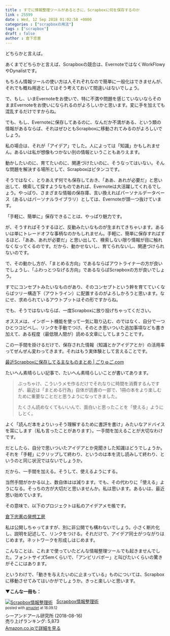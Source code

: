 ```yaml
---
title : すでに情報整理ツールがあるときに、Scrapboxに何を保存するのか
link : 25599
date : Wed, 12 Sep 2018 01:02:58 +0000
categories : ["scrapboxの用法"]
tags : ["scrapbox"]
draft : false
author : 倉下忠憲
---
```


どちらかと言えば。

あくまでどちらかと言えば、Scrapboxの競合は、EvernoteではなくWorkFlowyやDynalistです。

もちろん情報ツールの使い方は人それぞれなので簡単に一般化はできませんが、それでも概ね用途としてはそう考えておいて間違いはないでしょう。

で、もし、いまEvernoteをお使いで、特に不満や問題を感じていないならそのままEvernoteをお使いになられるのがよろしいかと思います。変に手を加えても混乱するだけですからね。

でも、もし、Evernoteに保存してあるのに、なんだか不満がある、という類の情報があるならば、それはぜひともScrapboxに移動されてみるのがよろしいでしょう。

私の場合は、それが「アイデア」でした。人によっては「知識」かもしれません。あるいは私が想像もつかない別の情報ということもありえます。

動かしたいのに、育てたいのに、関連づけたいのに、そうなってはいない。そんな問題を解決する場所として、Scrapboxはピタンコです。

そうではなく、とりあえず何でも保存しておき、「ああ、あれが必要だ」と思い出して、検索して探すようなものであれば、Evernoteは大活躍してくれるでしょう。やっぱり、さまざまな情報の保存庫、言い換えればパーソナルデータベース（あるいはパーソナルライブラリ）としては、Evernoteが頭一つ抜けています。

「手軽に、簡単に」保存できることは、やっぱり魅力です。

が、そうすればそうするほど、反動みたいなものが生まれてきちゃいます。あるいは単にトレードオフな事柄なのかもしれません。手軽に、簡単に保存すればするほど、「ああ、あれが必要だ」と思い出して、検索しない限り情報が目に触れなくなってくるのです。だから、動かせないし、育てられないし、関連づけられないのです。

で、その動かし方が、「まとめる方向」であるならばアウトライナーの方が良いでしょうし、「ふわっとつなげる方向」であるならばScrapboxの方が良いでしょう。

すでにコンセプトみたいなものがあり、そのコンセプトという幹を育てていくならばツリー構造下（アウトライン）に配置するのがよろしかろうと思います。なにせ、求められているアウトプットはその形ですからね。

でも、そうではないならば、一度Scrapboxに放り投げちゃってください。

オススメは、インポート機能を使って一気に取り込む、のではなく、自分で一つひとつコピペし、リンクを手動でつけ、そのとき思いついた追加事項なども書き加えて、ある程度（最低限人間が）読める文章にしてしまうことです。

この一手間を掛けるだけで、保存された情報（知識とかアイデアとか）の活用率ってぜんぜん変わってきます。それはもう実体験として言えることです。

<a href="http://goryugo.com/20180911/scrapbox-3/">最近Scrapboxに保存してる主なものまとめ | ごりゅご.com</a>

たいへん素晴らしい記事で、たいへん素晴らしいことが書いてあります。

<blockquote>
ぶっちゃけ、こういうメモ作るだけでそれなりに時間を消費するんですが、最近は「まとめる行為」自体が読書の一部で、1冊の本をより楽しむために重要なことだと思うようになってきました。


たくさん読めなくてもいいんで、面白いと思ったことを「使える」ようにしとく。
</blockquote>

よく「読んだ本をよりいっそう理解するために書評を書け」みたいなアドバイスを耳にします（私も言ったことがあります）。一手間を加えることが大切なわけです。

だとしたら、自分で思いついたアイデアとか見聞きした知識はどうでしょうか。それを「手軽」にクリップして終わり、というのは本を流し読みして終わり、というのと同じ状況ではないでしょうか。

だから、一手間を加える。そうして、使えるようにする。

当然手間がかかる以上、数自体はは減ります。でも、その代わりに「使える」ようになる。そっちの方が大切だと思いませんか。私は思います。あるいは、最近思い始めています。

その意味で、以下のプロジェクトは私のアイデアメモ帳です。

<a href="https://scrapbox.io/rashitamemo/">倉下忠憲の発想工房</a>

私は公開しちゃってますが、別に非公開でも構わないでしょう。小さく断片化し、説明を記述して、リンクをつける。それだけで、アイデア同士がつながりはじめます。ネットワークを形成しはじめます。

こんなことは、これまで使っていたどんな情報整理ツールでも起きませんでした。フォントサイズ5emくらいで、「アンビリバボー」と叫びたいくらいの驚きがそこにはあります。

というわけで、「動きを与えたいのに止まっている」ものについては、Scrapboxに移動させてみてはいかがでしょうか。きっと楽しいと思います。

<strong>▼こんな一冊も：</strong>

<div class="amazlet-box" style="margin-bottom:0px;"><div class="amazlet-image" style="float:left;margin:0px 12px 1px 0px;"><a href="http://www.amazon.co.jp/exec/obidos/ASIN/B07GJFBWWZ/rashita1000-22/ref=nosim/" name="amazletlink" target="_blank"><img src="https://images-fe.ssl-images-amazon.com/images/I/51yMZ%2BQU40L._SL160_.jpg" alt="Scrapbox情報整理術" style="border: none;" /></a></div><div class="amazlet-info" style="line-height:120%; margin-bottom: 10px"><div class="amazlet-name" style="margin-bottom:10px;line-height:120%"><a href="http://www.amazon.co.jp/exec/obidos/ASIN/B07GJFBWWZ/rashita1000-22/ref=nosim/" name="amazletlink" target="_blank">Scrapbox情報整理術</a><div class="amazlet-powered-date" style="font-size:80%;margin-top:5px;line-height:120%">posted with <a href="http://www.amazlet.com/" title="amazlet" target="_blank">amazlet</a> at 18.09.12</div></div><div class="amazlet-detail">シーアンドアール研究所 (2018-08-16)<br />売り上げランキング: 5,873<br /></div><div class="amazlet-sub-info" style="float: left;"><div class="amazlet-link" style="margin-top: 5px"><a href="http://www.amazon.co.jp/exec/obidos/ASIN/B07GJFBWWZ/rashita1000-22/ref=nosim/" name="amazletlink" target="_blank">Amazon.co.jpで詳細を見る</a></div></div></div><div class="amazlet-footer" style="clear: left"></div></div>
